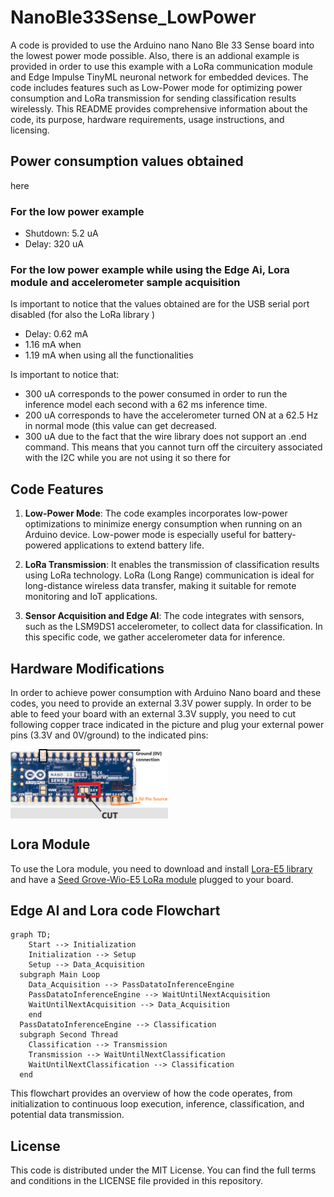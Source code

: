 # NanoBle33Sense_LowPower
A code is provided to use the Arduino nano Nano Ble 33 Sense board into the lowest power mode possible. Also, there is an addional example is provided in order to use this example with a LoRa communication module and Edge Impulse TinyML neuronal network for embedded devices.
The code includes features such as Low-Power mode for optimizing power consumption and LoRa transmission for sending classification results wirelessly. This README provides comprehensive information about the code, its purpose, hardware requirements, usage instructions, and licensing.

## Power consumption values obtained
here
### For the low power example
 * Shutdown: 5.2 uA
 * Delay:    320 uA
### For the low power example while using the Edge Ai, Lora module and accelerometer sample acquisition

Is important to notice that the values obtained are for the USB serial port disabled (for also the LoRa library )

 * Delay:   0.62 mA
 * 1.16 mA when 
 * 1.19 mA  when using all the functionalities

Is important to notice that:

* 300 uA corresponds to the power consumed in order to run the inference model each second with a 62 ms inference time.
* 200 uA corresponds to have the accelerometer turned ON at  a 62.5 Hz in normal mode (this value can get decreased.
* 300 uA due to the fact that the wire library does not support an .end command. This means that you cannot turn off the circuitery associated with the I2C while you are not using it so there for 

## Code Features

1. **Low-Power Mode**: The code examples incorporates low-power optimizations to minimize energy consumption when running on an Arduino device. Low-power mode is especially useful for battery-powered applications to extend battery life.

2. **LoRa Transmission**: It enables the transmission of classification results using LoRa technology. LoRa (Long Range) communication is ideal for long-distance wireless data transfer, making it suitable for remote monitoring and IoT applications.

3. **Sensor Acquisition and Edge AI**: The code integrates with sensors, such as the LSM9DS1 accelerometer, to collect data for classification. In this specific code, we gather accelerometer data for inference.

## Hardware Modifications

In order to achieve power consumption with  Arduino Nano board and these codes, you need to provide an external 3.3V power supply. In order to be able to feed your board with an external 3.3V supply, you need to cut following copper trace indicated in the picture and plug your external power pins (3.3V and 0V/ground) to the indicated pins:

<img src="./pictures/board_cut.png" width=50% align="center"> 

## Lora Module
To use the Lora module, you need to download and install [Lora-E5 library](https://github.com/andresoliva/LoRa-E5) and have a [Seed Grove-Wio-E5 LoRa module](https://github.com/andresoliva/Grove-Wio-E5) plugged to your board.

## Edge AI and Lora code Flowchart

```mermaid
graph TD;
    Start --> Initialization
    Initialization --> Setup
    Setup --> Data_Acquisition
  subgraph Main Loop
    Data_Acquisition --> PassDatatoInferenceEngine
    PassDatatoInferenceEngine --> WaitUntilNextAcquisition
    WaitUntilNextAcquisition --> Data_Acquisition
    end
  PassDatatoInferenceEngine --> Classification
  subgraph Second Thread
    Classification --> Transmission
    Transmission --> WaitUntilNextClassification
    WaitUntilNextClassification --> Classification
  end
```
This flowchart provides an overview of how the code operates, from initialization to continuous loop execution, inference, classification, and potential data transmission.

## License

This code is distributed under the MIT License. You can find the full terms and conditions in the LICENSE file provided in this repository.

